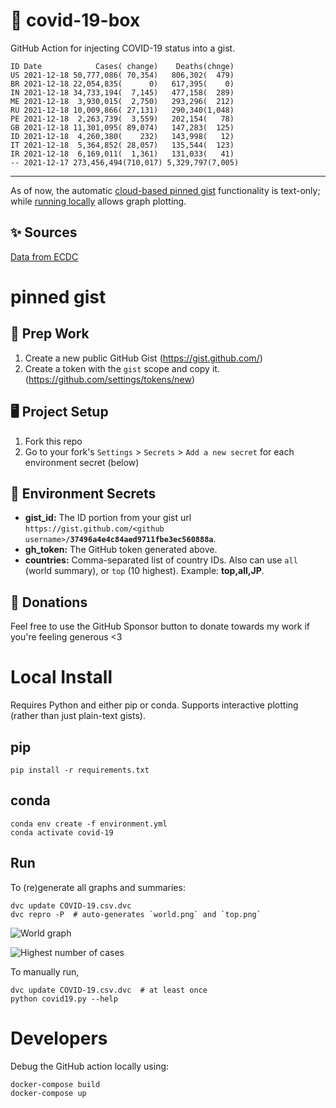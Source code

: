 # 🏥 covid-19-box

GitHub Action for injecting COVID-19 status into a gist.

```
ID Date            Cases( change)    Deaths(chnge)
US 2021-12-18 50,777,086( 70,354)   806,302(  479)
BR 2021-12-18 22,054,835(      0)   617,395(    0)
IN 2021-12-18 34,733,194(  7,145)   477,158(  289)
ME 2021-12-18  3,930,015(  2,750)   293,296(  212)
RU 2021-12-18 10,009,866( 27,131)   290,340(1,048)
PE 2021-12-18  2,263,739(  3,559)   202,154(   78)
GB 2021-12-18 11,301,095( 89,074)   147,283(  125)
ID 2021-12-18  4,260,380(    232)   143,998(   12)
IT 2021-12-18  5,364,852( 28,057)   135,544(  123)
IR 2021-12-18  6,169,011(  1,361)   131,033(   41)
-- 2021-12-17 273,456,494(710,017) 5,329,797(7,005)
```

---

As of now, the automatic [cloud-based pinned gist](#pinned-gist) functionality is text-only;
while [running locally](#local-install) allows graph plotting.

## ✨ Sources

[Data from ECDC](https://www.ecdc.europa.eu/en/publications-data/download-todays-data-geographic-distribution-covid-19-cases-worldwide)

# pinned gist

## 🎒 Prep Work
1. Create a new public GitHub Gist (https://gist.github.com/)
1. Create a token with the `gist` scope and copy it. (https://github.com/settings/tokens/new)

## 🖥 Project Setup
1. Fork this repo
1. Go to your fork's `Settings` > `Secrets` > `Add a new secret` for each environment secret (below)

## 🤫 Environment Secrets
- **gist_id:** The ID portion from your gist url `https://gist.github.com/<github username>/`**`37496a4e4c84aed9711fbe3ec560888a`**.
- **gh_token:** The GitHub token generated above.
- **countries:** Comma-separated list of country IDs. Also can use `all` (world summary), or `top` (10 highest). Example: **top,all,JP**.

## 💸 Donations

Feel free to use the GitHub Sponsor button to donate towards my work if you're feeling generous <3

# Local Install

Requires Python and either pip or conda. Supports interactive plotting (rather than just plain-text gists).

## pip

```
pip install -r requirements.txt
```

## conda

```
conda env create -f environment.yml
conda activate covid-19
```

## Run

To (re)generate all graphs and summaries:

```
dvc update COVID-19.csv.dvc
dvc repro -P  # auto-generates `world.png` and `top.png`
```

![World graph](world.png)

![Highest number of cases](top.png)

To manually run,

```
dvc update COVID-19.csv.dvc  # at least once
python covid19.py --help
```

# Developers

Debug the GitHub action locally using:

```
docker-compose build
docker-compose up
```
